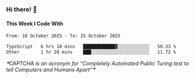 ### Hi there! 👋

#### This Week I Code With
<!--START_SECTION:waka-->

```txt
From: 18 October 2025 - To: 25 October 2025

TypeScript   6 hrs 18 mins   ████████████▓░░░░░░░░░░░░   50.33 %
Other        1 hr 28 mins    ███░░░░░░░░░░░░░░░░░░░░░░   11.72 %
```

<!--END_SECTION:waka-->

<!--STARTS_HERE_QUOTE_README-->
<i>❝CAPTCHA is an acronym for “Completely Automated Public Turing test to tell Computers and Humans Apart”❞</i>
<!--ENDS_HERE_QUOTE_README-->
